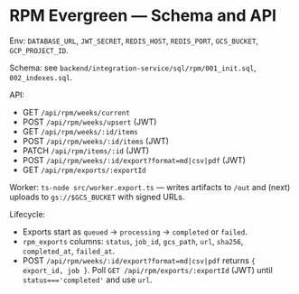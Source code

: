 # RPM Evergreen — Schema and API

Env: `DATABASE_URL`, `JWT_SECRET`, `REDIS_HOST`, `REDIS_PORT`, `GCS_BUCKET`, `GCP_PROJECT_ID`.

Schema: see `backend/integration-service/sql/rpm/001_init.sql`, `002_indexes.sql`.

API:

- GET `/api/rpm/weeks/current`
- POST `/api/rpm/weeks/upsert` (JWT)
- GET `/api/rpm/weeks/:id/items`
- POST `/api/rpm/weeks/:id/items` (JWT)
- PATCH `/api/rpm/items/:id` (JWT)
- POST `/api/rpm/weeks/:id/export?format=md|csv|pdf` (JWT)
- GET `/api/rpm/exports/:exportId`

Worker: `ts-node src/worker.export.ts` — writes artifacts to `/out` and (next) uploads to `gs://$GCS_BUCKET` with signed URLs.

Lifecycle:

- Exports start as `queued` → `processing` → `completed` or `failed`.
- `rpm_exports` columns: `status`, `job_id`, `gcs_path`, `url`, `sha256`, `completed_at`, `failed_at`.
- POST `/api/rpm/weeks/:id/export?format=md|csv|pdf` returns `{ export_id, job }`. Poll `GET /api/rpm/exports/:exportId` (JWT) until `status==='completed'` and use `url`.
